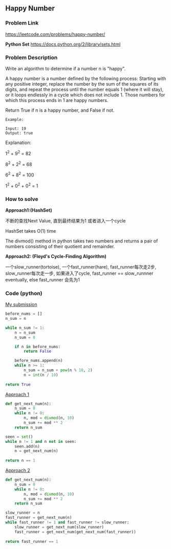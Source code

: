 ## Happy Number

### Problem Link
https://leetcode.com/problems/happy-number/

**Python Set**
https://docs.python.org/2/library/sets.html

### Problem Description 

Write an algorithm to determine if a number n is "happy".

A happy number is a number defined by the following process: Starting with any positive integer, replace the number by the sum of the squares of its digits, and repeat the process until the number equals 1 (where it will stay), or it loops endlessly in a cycle which does not include 1. Those numbers for which this process ends in 1 are happy numbers.

Return True if n is a happy number, and False if not.

```
Example:

Input: 19
Output: true
```
Explanation: 

1<sup>2</sup> + 9<sup>2</sup> = 82

8<sup>2</sup> + 2<sup>2</sup> = 68

6<sup>2</sup> + 8<sup>2</sup> = 100

1<sup>2</sup> + 0<sup>2</sup> + 0<sup>2</sup> = 1

### How to solve 

**Approach1:(HashSet)** 

不断的查找Next Value, 直到最终结果为1 或者进入一个cycle

HashSet takes O(1) time

The divmod() method in python takes two numbers and returns a pair of numbers consisting of their quotient and remainder.

**Approach2: (Floyd's Cycle-Finding Algorithm)** 

一个slow_runner(tortoise), 一个fast_runner(hare), fast_runner每次走2步, slow_runner每次走一步, 如果进入了cycle, fast_runner == slow_runnner eventually, else fast_runner 会先为1



### Code (python)

[My submission](https://github.com/yanray/leetcode/blob/master/problems/0202Happy_Number/0202Happy_Number1.py)

```python
before_nums = []
n_sum = n

while n_sum != 1: 
    n = n_sum
    n_sum = 0

    if n in before_nums:
        return False

    before_nums.append(n)
    while n >= 1:
        n_sum = n_sum + pow(n % 10, 2)
        n = int(n / 10)
    
return True
```


[Approach 1](https://github.com/yanray/leetcode/blob/master/problems/0202Happy_Number/0202Happy_Number2.py)

```python
def get_next_num(n):
    n_sum = 0
    while n != 0:
        n, mod = divmod(n, 10)
        n_sum += mod ** 2
    return n_sum

seen = set()
while n != 1 and n not in seen:
    seen.add(n)
    n = get_next_num(n)
    
return n == 1
```


[Approach 2](https://github.com/yanray/leetcode/blob/master/problems/0202Happy_Number/0202Happy_Number3.py)

```python
def get_next_num(n):
    n_sum = 0
    while n != 0:
        n, mod = divmod(n, 10)
        n_sum += mod ** 2
    return n_sum

slow_runner = n
fast_runner = get_next_num(n)
while fast_runner != 1 and fast_runner != slow_runner:
    slow_runner = get_next_num(slow_runner)
    fast_runner = get_next_num(get_next_num(fast_runner))
    
return fast_runner == 1
```

